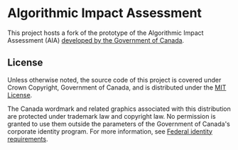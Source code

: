 # Algorithmic Impact Assessment

This project hosts a fork of the prototype of the Algorithmic Impact Assessment (AIA) [developed by the Government of Canada](https://www.canada.ca/en/government/system/digital-government/digital-government-innovations/responsible-use-ai/algorithmic-impact-assessment.html).

## License

Unless otherwise noted, the source code of this project is covered under Crown Copyright, Government of Canada, and is distributed under the [MIT License](LICENSE).

The Canada wordmark and related graphics associated with this distribution are protected under trademark law and copyright law. No permission is granted to use them outside the parameters of the Government of Canada's corporate identity program. For more information, see [Federal identity requirements](https://www.canada.ca/en/treasury-board-secretariat/topics/government-communications/federal-identity-requirements.html).